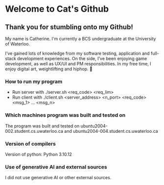 # Welcome to Cat's Github

<!--
**xiec1377/xiec1377** is a ✨ _special_ ✨ repository because its `README.md` (this file) appears on your GitHub profile.

Here are some ideas to get you started:

- 🔭 I’m currently working on ...
- 🌱 I’m currently learning ...
- 👯 I’m looking to collaborate on ...
- 🤔 I’m looking for help with ...
- 💬 Ask me about ...
- 📫 How to reach me: ...
- 😄 Pronouns: ...
- ⚡ Fun fact: ...
-->

## Thank you for stumbling onto my Github! 

My name is Catherine. I'm currently a BCS undergraduate at the University of Waterloo. 

I've gained lots of knowledge from my software testing, application and full-stack development experiences. On the side, I've been enjoying game development, as well as UX/UI and PM responsibilities. In my free time, I enjoy digital art, weightlifting and hiphop. :dancer:

### How to run my program
- Run server with ./server.sh <req_code> <req_lim>
- Run client with ./client.sh <server_address> <n_port> <req_code> <msg_1> ... <msg_n>


### Which machines program was built and tested on
The program was built and tested on ubuntu2004-002.student.cs.uwaterloo.ca and ubuntu2004-004.student.cs.uwaterloo.ca

### Version of compilers
Version of python: Python 3.10.12

### Use of generative AI and external sources
I did not use generative AI or other external sources.
